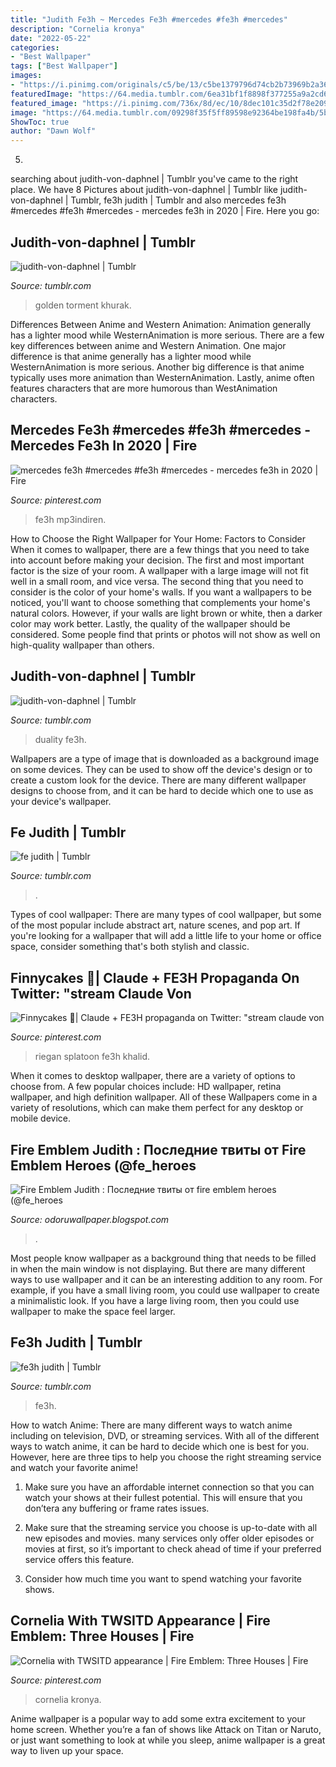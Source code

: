 ```yaml
---
title: "Judith Fe3h ~ Mercedes Fe3h #mercedes #fe3h #mercedes"
description: "Cornelia kronya"
date: "2022-05-22"
categories:
- "Best Wallpaper"
tags: ["Best Wallpaper"]
images:
- "https://i.pinimg.com/originals/c5/be/13/c5be1379796d74cb2b73969b2a36e5e6.jpg"
featuredImage: "https://64.media.tumblr.com/6ea31bf1f8898f377255a9a2cd6b9d27/tumblr_pxdz6hTTFV1w4gkpio1_500.jpg"
featured_image: "https://i.pinimg.com/736x/8d/ec/10/8dec101c35d2f78e2092fb6e36dd3e83.jpg"
image: "https://64.media.tumblr.com/09298f35f5ff89598e92364be198fa4b/5bf7cda4cdc38d1e-e6/s500x750/36342198cee334442aecf8b2166282b7ec3a3e60.jpg"
ShowToc: true
author: "Dawn Wolf"
---
```



5.

	

		
searching about judith-von-daphnel | Tumblr you've came to the right place. We have 8 Pictures about judith-von-daphnel | Tumblr like judith-von-daphnel | Tumblr, fe3h judith | Tumblr and also mercedes fe3h #mercedes #fe3h #mercedes - mercedes fe3h in 2020 | Fire. Here you go:
		
    
## Judith-von-daphnel | Tumblr

<img loading=lazy src="https://64.media.tumblr.com/798a831d4214fb87bf04200f1d31a6dc/6e1fdcb0ccb8ed02-59/s500x750/56e86199e4333dc7bd96106dbfa568ad347ae2ed.png" onerror="this.onerror=null;this.src='https://tse1.mm.bing.net/th?id=OIP.brrpEXoEtW1x4IwJzlcB2gHaIJ&amp;pid=15.1';" alt="judith-von-daphnel | Tumblr">

_Source: tumblr.com_

>golden torment khurak. 

	

Differences Between Anime and Western Animation: Animation generally has a lighter mood while WesternAnimation is more serious.
There are a few key differences between anime and Western Animation. One major difference is that anime generally has a lighter mood while WesternAnimation is more serious. Another big difference is that anime typically uses more animation than WesternAnimation. Lastly, anime often features characters that are more humorous than WestAnimation characters.

    
## Mercedes Fe3h #mercedes #fe3h #mercedes - Mercedes Fe3h In 2020 | Fire

<img loading=lazy src="https://i.pinimg.com/originals/c5/be/13/c5be1379796d74cb2b73969b2a36e5e6.jpg" onerror="this.onerror=null;this.src='https://tse2.mm.bing.net/th?id=OIP.HMWAwlmQDbe6LdzE0g0IigHaEc&amp;pid=15.1';" alt="mercedes fe3h #mercedes #fe3h #mercedes - mercedes fe3h in 2020 | Fire">

_Source: pinterest.com_

>fe3h mp3indiren. 

	

How to Choose the Right Wallpaper for Your Home: Factors to Consider
When it comes to wallpaper, there are a few things that you need to take into account before making your decision. The first and most important factor is the size of your room. A wallpaper with a large image will not fit well in a small room, and vice versa. 
The second thing that you need to consider is the color of your home's walls. If you want a wallpapers to be noticed, you'll want to choose something that complements your home's natural colors. However, if your walls are light brown or white, then a darker color may work better. 
Lastly, the quality of the wallpaper should be considered. Some people find that prints or photos will not show as well on high-quality wallpaper than others.

    
## Judith-von-daphnel | Tumblr

<img loading=lazy src="https://64.media.tumblr.com/09298f35f5ff89598e92364be198fa4b/5bf7cda4cdc38d1e-e6/s500x750/36342198cee334442aecf8b2166282b7ec3a3e60.jpg" onerror="this.onerror=null;this.src='https://tse3.mm.bing.net/th?id=OIP.mXgWKdMWqwKkMq-ig-3IgQHaGM&amp;pid=15.1';" alt="judith-von-daphnel | Tumblr">

_Source: tumblr.com_

>duality fe3h. 

	

Wallpapers are a type of image that is downloaded as a background image on some devices. They can be used to show off the device's design or to create a custom look for the device. There are many different wallpaper designs to choose from, and it can be hard to decide which one to use as your device's wallpaper.

    
## Fe Judith | Tumblr

<img loading=lazy src="https://64.media.tumblr.com/b8eb62aa603e683e65aff4aaa34992c5/tumblr_pypqqtgZOH1qdrg3co1_1280.png" onerror="this.onerror=null;this.src='https://tse2.mm.bing.net/th?id=OIP.ZoGt-0DQxRC-5XJQYLrELgHaF7&amp;pid=15.1';" alt="fe judith | Tumblr">

_Source: tumblr.com_

>. 

	

Types of cool wallpaper:
There are many types of cool wallpaper, but some of the most popular include abstract art, nature scenes, and pop art. If you're looking for a wallpaper that will add a little life to your home or office space, consider something that's both stylish and classic.

    
## Finnycakes 🥀| Claude + FE3H Propaganda On Twitter: &quot;stream Claude Von

<img loading=lazy src="https://i.pinimg.com/736x/8d/ec/10/8dec101c35d2f78e2092fb6e36dd3e83.jpg" onerror="this.onerror=null;this.src='https://tse1.mm.bing.net/th?id=OIP.RDmjTkS4QKMSdkWInmtQVwHaHa&amp;pid=15.1';" alt="Finnycakes 🥀| Claude + FE3H propaganda on Twitter: &quot;stream claude von">

_Source: pinterest.com_

>riegan splatoon fe3h khalid. 

	

When it comes to desktop wallpaper, there are a variety of options to choose from. A few popular choices include: HD wallpaper, retina wallpaper, and high definition wallpaper. All of these Wallpapers come in a variety of resolutions, which can make them perfect for any desktop or mobile device. 

    
## Fire Emblem Judith : Последние твиты от Fire Emblem Heroes (@fe_heroes

<img loading=lazy src="https://pm1.narvii.com/6251/d3a37d9b9c0adba26103f1d6a0d56bcbc4133483_hq.jpg" onerror="this.onerror=null;this.src='https://tse3.mm.bing.net/th?id=OIP.VbTxp3dkKbn7h7MpMezchAHaLH&amp;pid=15.1';" alt="Fire Emblem Judith : Последние твиты от fire emblem heroes (@fe_heroes">

_Source: odoruwallpaper.blogspot.com_

>. 

	

Most people know wallpaper as a background thing that needs to be filled in when the main window is not displaying. But there are many different ways to use wallpaper and it can be an interesting addition to any room. For example, if you have a small living room, you could use wallpaper to create a minimalistic look. If you have a large living room, then you could use wallpaper to make the space feel larger.

    
## Fe3h Judith | Tumblr

<img loading=lazy src="https://64.media.tumblr.com/6ea31bf1f8898f377255a9a2cd6b9d27/tumblr_pxdz6hTTFV1w4gkpio1_500.jpg" onerror="this.onerror=null;this.src='https://tse1.mm.bing.net/th?id=OIP.IuVt_g_sEfN4VXqn0OSwlwHaIJ&amp;pid=15.1';" alt="fe3h judith | Tumblr">

_Source: tumblr.com_

>fe3h. 

	

How to watch Anime: There are many different ways to watch anime including on television, DVD, or streaming services.
With all of the different ways to watch anime, it can be hard to decide which one is best for you. However, here are three tips to help you choose the right streaming service and watch your favorite anime!
1. Make sure you have an affordable internet connection so that you can watch your shows at their fullest potential. This will ensure that you don’tera any buffering or frame rates issues.

2. Make sure that the streaming service you choose is up-to-date with all new episodes and movies. many services only offer older episodes or movies at first, so it’s important to check ahead of time if your preferred service offers this feature.

3. Consider how much time you want to spend watching your favorite shows.

    
## Cornelia With TWSITD Appearance | Fire Emblem: Three Houses | Fire

<img loading=lazy src="https://i.pinimg.com/736x/a0/85/e7/a085e773351ed6074083b97c9ce4cf11.jpg" onerror="this.onerror=null;this.src='https://tse4.mm.bing.net/th?id=OIP.ObE5ieI9ZXUaTi6ZMyZR3wHaEa&amp;pid=15.1';" alt="Cornelia with TWSITD appearance | Fire Emblem: Three Houses | Fire">

_Source: pinterest.com_

>cornelia kronya. 

	

Anime wallpaper is a popular way to add some extra excitement to your home screen. Whether you’re a fan of shows like Attack on Titan or Naruto, or just want something to look at while you sleep, anime wallpaper is a great way to liven up your space.

